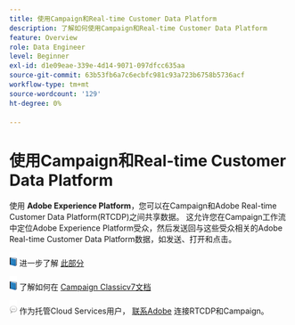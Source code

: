 ```yaml
---
title: 使用Campaign和Real-time Customer Data Platform
description: 了解如何使用Campaign和Real-time Customer Data Platform
feature: Overview
role: Data Engineer
level: Beginner
exl-id: d1e09eae-339e-4d14-9071-097dfcc635aa
source-git-commit: 63b53fb6a7c6ecbfc981c93a723b6758b5736acf
workflow-type: tm+mt
source-wordcount: '129'
ht-degree: 0%

---
```


# 使用Campaign和Real-time Customer Data Platform

使用 **Adobe Experience Platform**，您可以在Campaign和Adobe Real-time Customer Data Platform(RTCDP)之间共享数据。 这允许您在Campaign工作流中定位Adobe Experience Platform受众，然后发送回与这些受众相关的Adobe Real-time Customer Data Platform数据，如发送、打开和点击。

![](../assets/do-not-localize/book.png) 进一步了解 [此部分](https://experienceleague.adobe.com/docs/experience-platform/rtcdp/overview.html?lang=en)

![](../assets/do-not-localize/book.png) 了解如何在 [Campaign Classicv7文档](https://experienceleague.adobe.com/docs/campaign-classic/using/integrating-with-adobe-experience-cloud/aep-sources-destinations/get-started-sources-destinations.html?lang=en#integrating-with-adobe-experience-cloud)

![](../assets/do-not-localize/speech.png)  作为托管Cloud Services用户， [联系Adobe](../start/campaign-faq.md#support) 连接RTCDP和Campaign。
